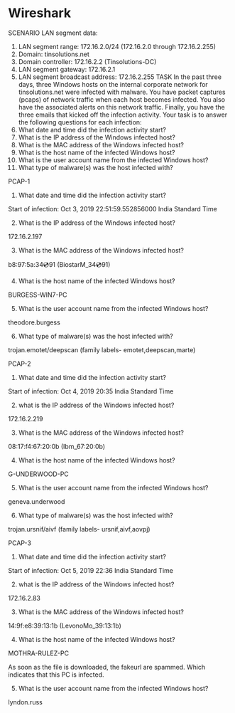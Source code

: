 # Wireshark

SCENARIO
LAN segment data:
1. LAN segment range: 172.16.2.0/24 (172.16.2.0 through 172.16.2.255)
2. Domain: tinsolutions.net
3. Domain controller: 172.16.2.2 (Tinsolutions-DC)
4. LAN segment gateway: 172.16.2.1
5. LAN segment broadcast address: 172.16.2.255
TASK
In the past three days, three Windows hosts on the internal corporate network
for tinsolutions.net were infected with malware. You have packet captures
(pcaps) of network traffic when each host becomes infected. You also have the
associated alerts on this network traffic. Finally, you have the three emails that
kicked off the infection activity. Your task is to answer the following questions
for each infection:
1. What date and time did the infection activity start?
2. What is the IP address of the Windows infected host?
3. What is the MAC address of the Windows infected host?
4. What is the host name of the infected Windows host?
5. What is the user account name from the infected Windows host?
6. What type of malware(s) was the host infected with?

PCAP-1
1. What date and time did the infection activity start?

Start of infection: Oct 3, 2019 22:51:59.552856000 India Standard Time

2. What is the IP address of the Windows infected host?

172.16.2.197

3. What is the MAC address of the Windows infected host?

b8:97:5a:34:cd:91 (BiostarM_34:cd:91)

4. What is the host name of the infected Windows host?

BURGESS-WIN7-PC

5. What is the user account name from the infected Windows host?

 theodore.burgess

6. What type of malware(s) was the host infected with?

trojan.emotet/deepscan (family labels- emotet,deepscan,marte)

PCAP-2

1. What date and time did the infection activity start?

Start of infection: Oct 4, 2019 20:35 India Standard Time

2. what is the IP address of the Windows infected host?

172.16.2.219

3. What is the MAC address of the Windows infected host?

08:17:f4:67:20:0b (Ibm_67:20:0b)

4. What is the host name of the infected Windows host?

G-UNDERWOOD-PC

5. What is the user account name from the infected Windows host?

geneva.underwood

6. What type of malware(s) was the host infected with?

trojan.ursnif/aivf (family labels- ursnif,aivf,aovpj)

PCAP-3

1. What date and time did the infection activity start?

Start of infection: Oct 5, 2019 22:36 India Standard Time

2. what is the IP address of the Windows infected host?

172.16.2.83

3. What is the MAC address of the Windows infected host?

14:9f:e8:39:13:1b (LevonoMo_39:13:1b)

4. What is the host name of the infected Windows host?

MOTHRA-RULEZ-PC

As soon as the file is downloaded, the fakeurl are spammed. Which indicates that
this PC is infected.

5. What is the user account name from the infected Windows host?

lyndon.russ
